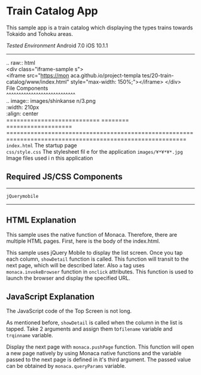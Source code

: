 Train Catalog App
=================

This sample app is a train catalog which displaying the types trains
towards Tokaido and Tohoku areas.

  *Tested Environment*                                       Android 7.0                    iOS 10.1.1
  ---------------------------------------------------------- ------------------------------ ------------------------------------------------------------------------------------------------------------
                                                                                            
  .. raw:: html                                                                             
  &lt;div class="iframe-sample                               s"&gt;                         
  &lt;iframe src="<https://mon>                              aca.github.io/project-templa   tes/20-train-catalog/www/index.html" style="max-width: 150%;"&gt;&lt;/iframe&gt;
  &lt;/div&gt;                                                                              
  File Components                                                                           
  \^\^\^\^\^\^\^\^\^\^\^\^\^\^\^\^\^\^\^\^\^\^\^\^\^\^\^\^                                  
  .. image:: images/shinkanse                                n/3.png                        
  :width: 210px                                                                             
  :align: center                                                                            
  ===========================                                ======== ===================   ==========================================================================================================
  `index.html`                                               The startup page               
  `css/style.css`                                            The stylesheet fil             e for the application
  `images/¥*¥*¥*.jpg`                                        Image files used i             n this application

Required JS/CSS Components
--------------------------

  ---------------- --
  `jQuerymobile`   
  ---------------- --

HTML Explanation
----------------

This sample uses the native function of Monaca. Therefore, there are
multiple HTML pages. First, here is the body of the index.html.

This sample uses jQuery Mobile to display the list screen. Once you tap
each column, `showDetail` function is called. This function will transit
to the next page, which will be described later. Also `a` tag uses
`monaca.invokeBrowser` function in `onclick` attributes. This function
is used to launch the browser and display the specified URL.

JavaScript Explanation
----------------------

The JavaScript code of the Top Screen is not long.

As mentioned before, `showDetail` is called when the column in the list
is tapped. Take 2 arguments and assign them to`filename` variable and
`trqinname` variable.

Display the next page with `monaca.pushPage` function. This function
will open a new page natively by using Monaca native functions and the
variable passed to the next page is defined in it's third argument. The
passed value can be obtained by `monaca.queryParams` variable.
